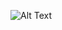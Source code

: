 ![Alt Text](https://media1.tenor.com/images/2407c0554e10c2864447be6e26f4c498/tenor.gif?itemid=8300057)
